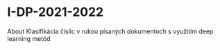# I-DP-2021-2022
About Klasifikácia číslic v rukou písaných dokumentoch s využitím deep learning metód
